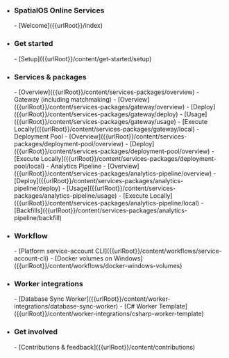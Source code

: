 - <h3>SpatialOS Online Services</h3>   
    - [Welcome]({{urlRoot}}/index)
- <h3>Get started</h3>
    - [Setup]({{urlRoot}}/content/get-started/setup)
- <h3>Services & packages</h3>
    - [Overview]({{urlRoot}}/content/services-packages/overview)
    - Gateway (including matchmaking)
        - [Overview]({{urlRoot}}/content/services-packages/gateway/overview)
        - [Deploy]({{urlRoot}}/content/services-packages/gateway/deploy)
        - [Usage]({{urlRoot}}/content/services-packages/gateway/usage)
        - [Execute Locally]({{urlRoot}}/content/services-packages/gateway/local)
    - Deployment Pool
        - [Overview]({{urlRoot}}/content/services-packages/deployment-pool/overview)
        - [Deploy]({{urlRoot}}/content/services-packages/deployment-pool/overview)
        - [Execute Locally]({{urlRoot}}/content/services-packages/deployment-pool/local)
    - Analytics Pipeline
        - [Overview]({{urlRoot}}/content/services-packages/analytics-pipeline/overview)
        - [Deploy]({{urlRoot}}/content/services-packages/analytics-pipeline/deploy)
        - [Usage]({{urlRoot}}/content/services-packages/analytics-pipeline/usage)
        - [Execute Locally]({{urlRoot}}/content/services-packages/analytics-pipeline/local)
        - [Backfills]({{urlRoot}}/content/services-packages/analytics-pipeline/backfill)
- <h3>Workflow</h3>
    - [Platform service-account CLI]({{urlRoot}}/content/workflows/service-account-cli)
    - [Docker volumes on Windows]({{urlRoot}}/content/workflows/docker-windows-volumes)
- <h3>Worker integrations</h3>
    - [Database Sync Worker]({{urlRoot}}/content/worker-integrations/database-sync-worker)
    - [C# Worker Template]({{urlRoot}}/content/worker-integrations/csharp-worker-template)
- <h3>Get involved</h3>
    - [Contributions & feedback]({{urlRoot}}/content/contributions)
